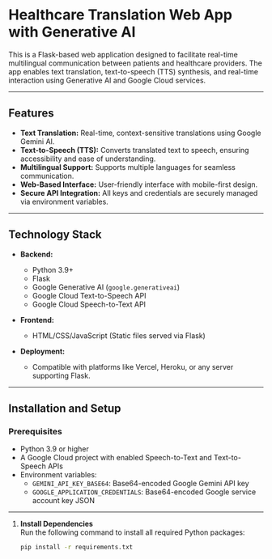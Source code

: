# Healthcare Translation Web App with Generative AI

This is a Flask-based web application designed to facilitate real-time multilingual communication between patients and healthcare providers. The app enables text translation, text-to-speech (TTS) synthesis, and real-time interaction using Generative AI and Google Cloud services.

---

## Features

- **Text Translation:** Real-time, context-sensitive translations using Google Gemini AI.
- **Text-to-Speech (TTS):** Converts translated text to speech, ensuring accessibility and ease of understanding.
- **Multilingual Support:** Supports multiple languages for seamless communication.
- **Web-Based Interface:** User-friendly interface with mobile-first design.
- **Secure API Integration:** All keys and credentials are securely managed via environment variables.

---

## Technology Stack

- **Backend:**
  - Python 3.9+
  - Flask
  - Google Generative AI (`google.generativeai`)
  - Google Cloud Text-to-Speech API
  - Google Cloud Speech-to-Text API

- **Frontend:**
  - HTML/CSS/JavaScript (Static files served via Flask)

- **Deployment:**
  - Compatible with platforms like Vercel, Heroku, or any server supporting Flask.

---

## Installation and Setup

### Prerequisites
- Python 3.9 or higher
- A Google Cloud project with enabled Speech-to-Text and Text-to-Speech APIs
- Environment variables:
  - `GEMINI_API_KEY_BASE64`: Base64-encoded Google Gemini API key
  - `GOOGLE_APPLICATION_CREDENTIALS`: Base64-encoded Google service account key JSON

---

1. **Install Dependencies**  
   Run the following command to install all required Python packages:  

   ```bash
   pip install -r requirements.txt
